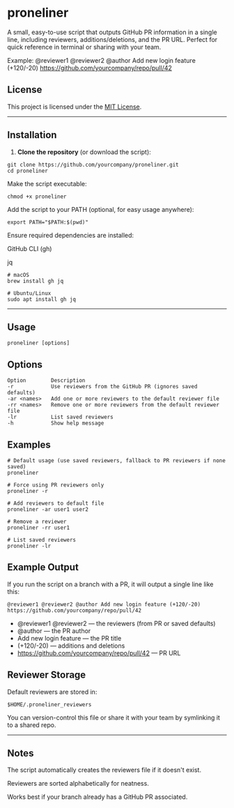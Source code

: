 # proneliner

A small, easy-to-use script that outputs GitHub PR information in a single line, including reviewers, additions/deletions, and the PR URL. Perfect for quick reference in terminal or sharing with your team.

Example: @reviewer1 @reviewer2 @author Add new login feature (+120/-20) https://github.com/yourcompany/repo/pull/42

## License

This project is licensed under the [MIT License](LICENSE).

---

## Installation

1. **Clone the repository** (or download the script):

```
git clone https://github.com/yourcompany/proneliner.git
cd proneliner
```
Make the script executable:

```
chmod +x proneliner
```
Add the script to your PATH (optional, for easy usage anywhere):

```
export PATH="$PATH:$(pwd)"
```
Ensure required dependencies are installed:

GitHub CLI (gh)

jq

```
# macOS
brew install gh jq

# Ubuntu/Linux
sudo apt install gh jq
```

---

## Usage

```
proneliner [options]
```
## Options

```
Option	      Description
-r	          Use reviewers from the GitHub PR (ignores saved defaults)
-ar <names>	  Add one or more reviewers to the default reviewer file
-rr <names>	  Remove one or more reviewers from the default reviewer file
-lr	          List saved reviewers
-h	          Show help message
```
## Examples

```
# Default usage (use saved reviewers, fallback to PR reviewers if none saved)
proneliner

# Force using PR reviewers only
proneliner -r

# Add reviewers to default file
proneliner -ar user1 user2

# Remove a reviewer
proneliner -rr user1

# List saved reviewers
proneliner -lr
```

## Example Output
If you run the script on a branch with a PR, it will output a single line like this:

```
@reviewer1 @reviewer2 @author Add new login feature (+120/-20) https://github.com/yourcompany/repo/pull/42
```
- @reviewer1 @reviewer2 — the reviewers (from PR or saved defaults)
- @author — the PR author
- Add new login feature — the PR title
- (+120/-20) — additions and deletions
- https://github.com/yourcompany/repo/pull/42 — PR URL

## Reviewer Storage
Default reviewers are stored in:

```
$HOME/.proneliner_reviewers
```
You can version-control this file or share it with your team by symlinking it to a shared repo.

---

## Notes
The script automatically creates the reviewers file if it doesn't exist.

Reviewers are sorted alphabetically for neatness.

Works best if your branch already has a GitHub PR associated.

